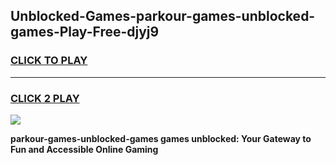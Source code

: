 
## Unblocked-Games-parkour-games-unblocked-games-Play-Free-djyj9
<h3>
<a href="https://premium76.site?title=parkour-games-unblocked-games&ref=15A">CLICK TO PLAY</a></h3>
<hr>

<h3>
<a href="https://premium76.site?title=parkour-games-unblocked-games&ref=15A">CLICK 2 PLAY</a>
  
</h3>

<a href="https://premium76.site?title=parkour-games-unblocked-games&ref=15A"><img src="https://clearcache.store/games.png"></a>


**parkour-games-unblocked-games games unblocked: Your Gateway to Fun and Accessible Online Gaming**
